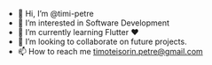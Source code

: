 - 👋 Hi, I’m @timi-petre
- 👀 I’m interested in Software Development
- 🌱 I’m currently learning Flutter ❤️
- 💞️ I’m looking to collaborate on future projects.
- 📫 How to reach me timoteisorin.petre@gmail.com

<!---
timi-petre/timi-petre is a ✨ special ✨ repository because its `README.md` (this file) appears on your GitHub profile.
You can click the Preview link to take a look at your changes.
--->
